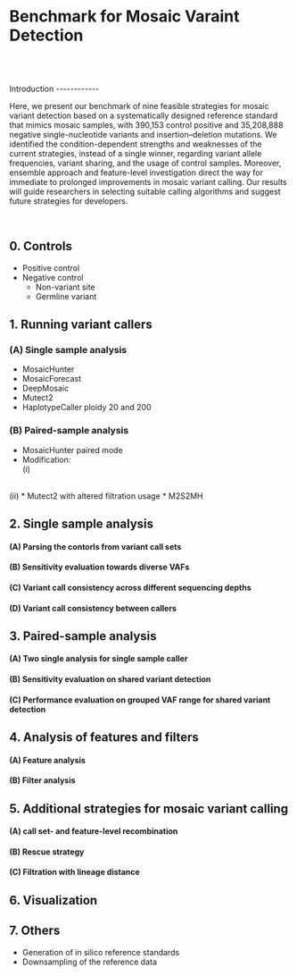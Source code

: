 Benchmark for Mosaic Varaint Detection             
==========================================
<br/>


<br/>
<br/>
Introduction
------------  
<br/>

Here, we present our benchmark of nine feasible strategies for mosaic variant detection based on a systematically designed reference standard that mimics mosaic samples, with 390,153 control positive and 35,208,888 negative single-nucleotide variants and insertion–deletion mutations. We identified the condition-dependent strengths and weaknesses of the current strategies, instead of a single winner, regarding variant allele frequencies, variant sharing, and the usage of control samples. Moreover, ensemble approach and feature-level investigation direct the way for immediate to prolonged improvements in mosaic variant calling. Our results will guide researchers in selecting suitable calling algorithms and suggest future strategies for developers.  
   
 
<br/>

## 0. Controls
 * Positive control
 * Negative control
   * Non-variant site
   * Germline variant
    
## 1. Running variant callers

 ### (A) Single sample analysis
  
 * MosaicHunter 
 * MosaicForecast
 * DeepMosaic
 * Mutect2 
 * HaplotypeCaller ploidy 20 and 200
    
  ### (B) Paired-sample analysis 
    
  * MosaicHunter paired mode
   * Modification:    <br/>
   (i) 
   <br/>
   (ii)
  * Mutect2 with altered filtration usage
  * M2S2MH 
    
    
## 2. Single sample analysis

  #### (A) Parsing the contorls from variant call sets
  #### (B) Sensitivity evaluation towards diverse VAFs
  #### (C) Variant call consistency across different sequencing depths
  #### (D) Variant call consistency between callers

   
## 3. Paired-sample analysis

  #### (A) Two single analysis for single sample caller
  #### (B) Sensitivity evaluation on shared variant detection
  #### (C) Performance evaluation on grouped VAF range for shared variant detection 

## 4. Analysis of features and filters

  #### (A) Feature analysis
  #### (B) Filter analysis 
    
## 5. Additional strategies for mosaic variant calling

#### (A) call set- and feature-level recombination
#### (B) Rescue strategy
#### (C) Filtration with lineage distance

## 6. Visualization  

## 7. Others
  * Generation of in silico reference standards
  * Downsampling of the reference data

